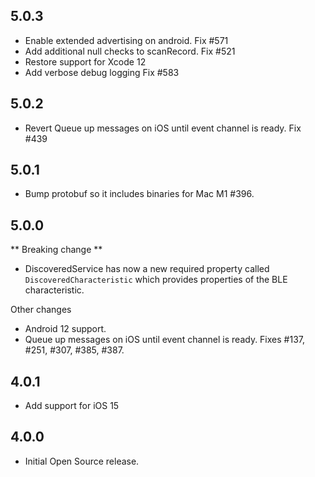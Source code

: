 ## 5.0.3

* Enable extended advertising on android. Fix #571
* Add additional null checks to scanRecord. Fix #521
* Restore support for Xcode 12
* Add verbose debug logging Fix #583

## 5.0.2

* Revert Queue up messages on iOS until event channel is ready. Fix #439

## 5.0.1

* Bump protobuf so it includes binaries for Mac M1 #396.

## 5.0.0

** Breaking change **
* DiscoveredService has now a new required property called `DiscoveredCharacteristic` which provides properties of the BLE characteristic.

Other changes
* Android 12 support.
* Queue up messages on iOS until event channel is ready. Fixes #137, #251, #307, #385, #387.

## 4.0.1

* Add support for iOS 15

## 4.0.0

* Initial Open Source release.
